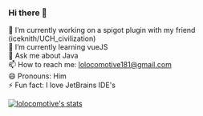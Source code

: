 ### Hi there 👋

 🔭 I’m currently working on a spigot plugin with my friend (iceknith/UCH_civilization) <br>
 🌱 I’m currently learning vueJS <br>
 💬 Ask me about Java <br>
 📫 How to reach me: lolocomotive181@gmail.com <br>
 😄 Pronouns: Him <br>
 ⚡ Fun fact: I love JetBrains IDE's <br>

[![lolocomotive's stats](https://github-readme-stats.vercel.app/api?username=lolocomotive)](https://github.com/anuraghazra/github-readme-stats)

